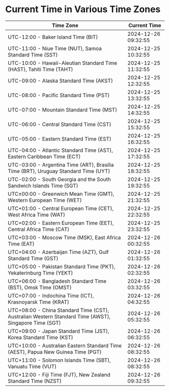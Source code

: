 # Current Time in Various Time Zones

| Time Zone | Current Time |
|-----------|--------------|
| UTC-12:00 - Baker Island Time (BIT) | 2024-12-26 09:32:55 |
| UTC-11:00 - Niue Time (NUT), Samoa Standard Time (SST) | 2024-12-25 10:32:55 |
| UTC-10:00 - Hawaii-Aleutian Standard Time (HAST), Tahiti Time (TAHT) | 2024-12-25 11:32:55 |
| UTC-09:00 - Alaska Standard Time (AKST) | 2024-12-25 12:32:55 |
| UTC-08:00 - Pacific Standard Time (PST) | 2024-12-25 13:32:55 |
| UTC-07:00 - Mountain Standard Time (MST) | 2024-12-25 14:32:55 |
| UTC-06:00 - Central Standard Time (CST) | 2024-12-25 15:32:55 |
| UTC-05:00 - Eastern Standard Time (EST) | 2024-12-25 16:32:55 |
| UTC-04:00 - Atlantic Standard Time (AST), Eastern Caribbean Time (ECT) | 2024-12-25 17:32:55 |
| UTC-03:00 - Argentina Time (ART), Brasília Time (BRT), Uruguay Standard Time (UYT) | 2024-12-25 18:32:55 |
| UTC-02:00 - South Georgia and the South Sandwich Islands Time (SGT) | 2024-12-25 19:32:55 |
| UTC±00:00 - Greenwich Mean Time (GMT), Western European Time (WET) | 2024-12-25 21:32:55 |
| UTC+01:00 - Central European Time (CET), West Africa Time (WAT) | 2024-12-25 22:32:55 |
| UTC+02:00 - Eastern European Time (EET), Central Africa Time (CAT) | 2024-12-25 23:32:55 |
| UTC+03:00 - Moscow Time (MSK), East Africa Time (EAT) | 2024-12-26 00:32:55 |
| UTC+04:00 - Azerbaijan Time (AZT), Gulf Standard Time (GST) | 2024-12-26 01:32:55 |
| UTC+05:00 - Pakistan Standard Time (PKT), Yekaterinburg Time (YEKT) | 2024-12-26 02:32:55 |
| UTC+06:00 - Bangladesh Standard Time (BST), Omsk Time (OMST) | 2024-12-26 03:32:55 |
| UTC+07:00 - Indochina Time (ICT), Krasnoyarsk Time (KRAT) | 2024-12-26 04:32:55 |
| UTC+08:00 - China Standard Time (CST), Australian Western Standard Time (AWST), Singapore Time (SGT) | 2024-12-26 05:32:55 |
| UTC+09:00 - Japan Standard Time (JST), Korea Standard Time (KST) | 2024-12-26 06:32:55 |
| UTC+10:00 - Australian Eastern Standard Time (AEST), Papua New Guinea Time (PGT) | 2024-12-26 08:32:55 |
| UTC+11:00 - Solomon Islands Time (SBT), Vanuatu Time (VUT) | 2024-12-26 08:32:55 |
| UTC+12:00 - Fiji Time (FJT), New Zealand Standard Time (NZST) | 2024-12-26 09:32:55 |
